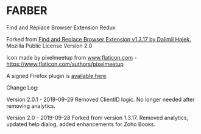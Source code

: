 # FARBER

Find and Replace Browser Extension Redux

Forked from [Find and Replace Browser Extension v1.3.17 by Dalimil Hajek.](https://github.com/Dalimil/Find-and-Replace-Browser-Extension)
Mozilla Public License Version 2.0

Icon made by pixelmeetup from www.flaticon.com - https://www.flaticon.com/authors/pixelmeetup

A signed Firefox plugin is [available here](https://github.com/dfinster/FARBER/blob/master/farber-2.0.1-fx.xpi).  

Change Log:

Version 2.0.1 - 2019-09-29
Removed ClientID logic. No longer needed after removing analytics.

Version 2.0 - 2019-09-28
Forked from version 1.3.17. Removed analytics, updated help dialog, added enhancements for Zoho Books.



